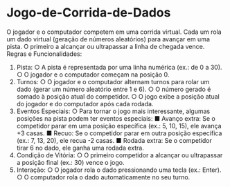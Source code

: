 # Jogo-de-Corrida-de-Dados
O jogador e o computador competem em uma corrida virtual. Cada um rola um dado virtual (geração de  números aleatórios) para avançar em uma pista. O primeiro a alcançar ou ultrapassar a linha de chegada  vence.
Regras e Funcionalidades: 
1. Pista: 
○ A pista é representada por uma linha numérica (ex.: de 0 a 30). 
○ O jogador e o computador começam na posição 0. 
2. Turnos: 
○ O jogador e o computador alternam turnos para rolar um dado (gerar um número aleatório 
entre 1 e 6). 
○ O número gerado é somado à posição atual do competidor. 
○ O jogo exibe a posição atual do jogador e do computador após cada rodada. 
3. Eventos Especiais: 
○ Para tornar o jogo mais interessante, algumas posições na pista podem ter eventos especiais: 
■ Avanço extra: Se o competidor parar em uma posição específica (ex.: 5, 10, 15), ele 
avança +3 casas. 
■ Recuo: Se o competidor parar em outra posição específica (ex.: 7, 13, 20), ele recua -2 
casas. 
■ Rodada extra: Se o competidor tirar 6 no dado, ele ganha uma rodada extra. 
4. Condição de Vitória: 
○ O primeiro competidor a alcançar ou ultrapassar a posição final (ex.: 30) vence o jogo. 
5. Interação: 
○ O jogador rola o dado pressionando uma tecla (ex.: Enter). 
○ O computador rola o dado automaticamente no seu turno.
